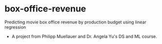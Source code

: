 # box-office-revenue


Predicting movie box office revenue by production budget using linear regression


* A project from Philipp Muellauer and Dr. Angela Yu's DS and ML course.
